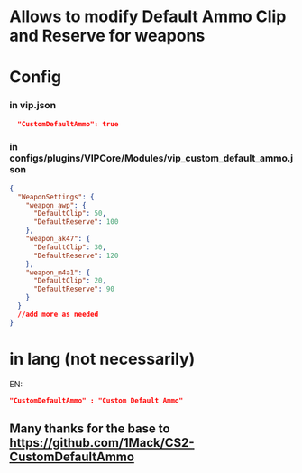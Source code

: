# Allows to modify Default Ammo Clip and Reserve for weapons 

# Config

### in vip.json
```json
  "CustomDefaultAmmo": true
```
### in configs/plugins/VIPCore/Modules/vip_custom_default_ammo.json
```json
{
  "WeaponSettings": {
    "weapon_awp": {
      "DefaultClip": 50,
      "DefaultReserve": 100
    },
    "weapon_ak47": {
      "DefaultClip": 30,
      "DefaultReserve": 120
    },
    "weapon_m4a1": {
      "DefaultClip": 20,
      "DefaultReserve": 90
    }
  }
  //add more as needed
}
```

# in lang (not necessarily)


EN: 
```json
"CustomDefaultAmmo" : "Custom Default Ammo"
```

## Many thanks for the base to **https://github.com/1Mack/CS2-CustomDefaultAmmo**